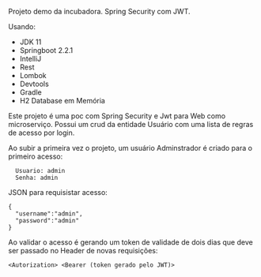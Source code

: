 Projeto demo da incubadora. Spring Security com JWT.

Usando:

* JDK 11
* Springboot 2.2.1
* IntelliJ
* Rest
* Lombok
* Devtools
* Gradle
* H2 Database em Memória

Este projeto é uma poc com Spring Security e Jwt para Web como microserviço. Possui um crud da entidade Usuário
com uma lista de regras de acesso por login.

Ao subir a primeira vez o projeto, um usuário Adminstrador é criado para o primeiro acesso:
```
  Usuario: admin
  Senha: admin
```
JSON para requisistar acesso:
```
{
  "username":"admin",
  "password":"admin"
}
```
Ao validar o acesso é gerando um token de validade de dois dias que deve ser passado no Header de novas requisições:
```
<Autorization> <Bearer (token gerado pelo JWT)>
```
